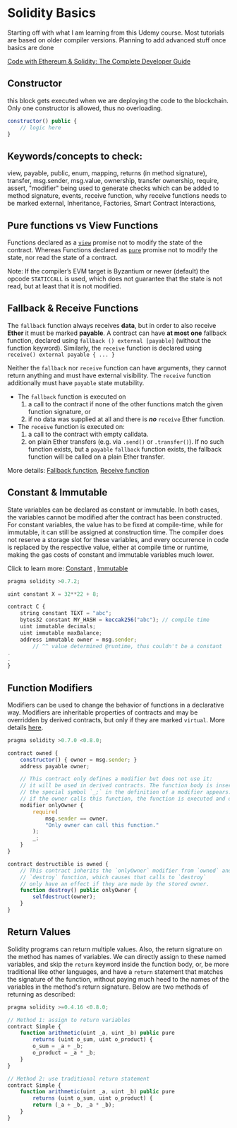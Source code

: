 # Solidity Basics

Starting off with what I am learning from this Udemy course. Most tutorials are based on older compiler versions. Planning to add advanced stuff once basics are done

[Code with Ethereum & Solidity: The Complete Developer Guide](https://www.udemy.com/course/ethereum-and-solidity-the-complete-developers-guide/)

## Constructor

this block gets executed when we are deploying the code to the blockchain. Only one constructor is allowed, thus no overloading.

```jsx
constructor() public {
	// logic here
}
```

## Keywords/concepts to check:

view, payable, public, enum, mapping, returns (in method signature), transfer, msg.sender, msg.value, ownership, transfer ownership, require, assert, "modifier" being used to generate checks which can be added to method signature, events, receive function, why receive functions needs to be marked external, Inheritance, Factories, Smart Contract Interactions, 

## Pure functions vs View Functions

Functions declared as a [`view`](https://solidity.readthedocs.io/en/v0.7.4/contracts.html?#view-functions) promise not to modify the state of the contract. Whereas Functions declared as [`pure`](https://solidity.readthedocs.io/en/v0.7.4/contracts.html?#pure-functions) promise not to modify the state, nor read the state of a contract. 

Note: If the compiler’s EVM target is Byzantium or newer (default) the opcode `STATICCALL` is used, which does not guarantee that the state is not read, but at least that it is not modified.

## Fallback & Receive Functions

The `fallback` function always receives **data**, but in order to also receive **Ether** it must be marked **payable**. A contract can have **at most one** fallback function, declared using `fallback () external [payable]` (without the function keyword). Similarly, the `receive` function is declared using `receive() external payable { ... }`

Neither the `fallback` nor `receive` function can have arguments, they cannot return anything and must have external visibility. The `receive` function additionally must have `payable` state mutability. 

- The `fallback` function is executed on
    1. a call to the contract if none of the other functions match the given function signature, or 
    2. if no data was supplied at all and there is ***no*** `receive` Ether function.
- The `receive` function is executed on:
    1. a call to the contract with empty calldata.  
    2. on plain Ether transfers (e.g. via `.send()` or `.transfer()`). If no such function exists, but a `payable` `fallback` function exists, the fallback function will be called on a plain Ether transfer.

More details: [Fallback function](https://solidity.readthedocs.io/en/v0.7.4/contracts.html?#fallback-function), [Receive function](https://solidity.readthedocs.io/en/v0.7.4/contracts.html?#receive-ether-function)

## Constant & Immutable

State variables can be declared as constant or immutable. In both cases, the variables cannot be modified after the contract has been constructed. For constant variables, the value has to be fixed at compile-time, while for immutable, it can still be assigned at construction time. The compiler does not reserve a storage slot for these variables, and every occurrence in code is replaced by the respective value, either at compile time or runtime, making the gas costs of constant and immutable variables much lower. 

Click to learn more: [Constant](https://solidity.readthedocs.io/en/v0.7.4/contracts.html?#constant) , [Immutable](https://solidity.readthedocs.io/en/v0.7.4/contracts.html?#immutable)

```jsx
pragma solidity >0.7.2;

uint constant X = 32**22 + 8;

contract C {
    string constant TEXT = "abc";
    bytes32 constant MY_HASH = keccak256("abc"); // compile time
    uint immutable decimals;
    uint immutable maxBalance;
    address immutable owner = msg.sender;
		// ^^ value determined @runtime, thus couldn't be a constant
.
.
}
```

## Function Modifiers

Modifiers can be used to change the behavior of functions in a declarative way. Modifiers are inheritable properties of contracts and may be overridden by derived contracts, but only if they are marked `virtual`. More details [here](https://solidity.readthedocs.io/en/v0.7.4/contracts.html?#function-modifiers).

```jsx
pragma solidity >0.7.0 <0.8.0;

contract owned {
    constructor() { owner = msg.sender; }
    address payable owner;

    // This contract only defines a modifier but does not use it: 
    // it will be used in derived contracts. The function body is inserted where 
    // the special symbol `_;` in the definition of a modifier appears. This means that 
    // if the owner calls this function, the function is executed and otherwise, an exception is thrown.
    modifier onlyOwner {
        require(
            msg.sender == owner,
            "Only owner can call this function."
        );
        _;
    }
}

contract destructible is owned {
    // This contract inherits the `onlyOwner` modifier from `owned` and applies it to the
    // `destroy` function, which causes that calls to `destroy` 
    // only have an effect if they are made by the stored owner.
    function destroy() public onlyOwner {
        selfdestruct(owner);
    }
}
```

## Return Values

Solidity programs can return multiple values. Also, the return signature on the method has names of variables. We can directly assign to these named variables, and skip the `return` keyword inside the function body, or, be more traditional like other languages, and have a `return` statement that matches the signature of the function, without paying much heed to the names of the variables in the method's return signature. Below are two methods of returning as described:

```jsx
pragma solidity >=0.4.16 <0.8.0;

// Method 1: assign to return variables
contract Simple {
    function arithmetic(uint _a, uint _b) public pure
        returns (uint o_sum, uint o_product) { 
        o_sum = _a + _b;
        o_product = _a * _b;
    }
}

// Method 2: use traditional return statement
contract Simple {
    function arithmetic(uint _a, uint _b) public pure
        returns (uint o_sum, uint o_product) {
        return (_a + _b, _a * _b);
    }
}
```
